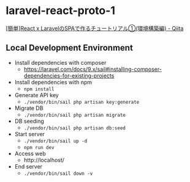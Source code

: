 # laravel-react-proto-1

[\[簡単\]React x LaravelのSPAで作るチュートリアル①(環境構築編) - Qiita](https://qiita.com/morry_48/items/abd620f051fb4f36dcc2 "[簡単]React x LaravelのSPAで作るチュートリアル①(環境構築編) - Qiita")

## Local Development Environment

- Install dependencies with composer
    - https://laravel.com/docs/9.x/sail#installing-composer-dependencies-for-existing-projects
- Install dependencies with npm
    - `npm install`
- Generate API key
    - `./vendor/bin/sail php artisan key:generate`
- Migrate DB
    - `./vendor/bin/sail php artisan migrate`
- DB seeding
    - `./vendor/bin/sail php artisan db:seed`
- Start server
    - `./vendor/bin/sail up -d`
    - `npm run dev`
- Access web
    - http://localhost/
- End server
    - `./vendor/bin/sail down -v`
